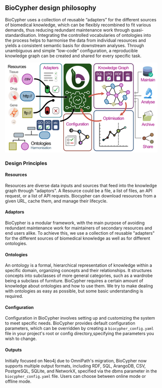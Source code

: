 ## BioCypher design philosophy

[//]: # (TODO: Summarize this, reduce as much as possible the information here)
BioCypher uses a collection of reusable “adapters” for the different sources of biomedical knowledge, which can be 
flexibly recombined to fit various demands, thus reducing redundant maintenance work through quasi-standardisation. 
Integrating the controlled vocabularies of ontologies into the process helps to harmonise the data from individual 
resources and yields a consistent semantic basis for downstream analyses. Through unambiguous and simple “low-code” 
configuration, a reproducible knowledge graph can be created and shared for every specific task.

![graphical-abstract-biocypher.png](..%2Fassets%2Fimg%2Fgraphical-abstract-biocypher.png)
### Design Principles

#### Resources
Resources are diverse data inputs and sources that feed into the knowledge graph through "adaptors". A Resource could be a
file, a list of files, an API request, or a list of API requests. Biocypher can download resources from a given URL, 
cache them, and manage their lifecycle.

#### Adaptors
BioCypher is a modular framework, with the main purpose of avoiding redundant maintenance work for maintainers of 
secondary resources and end users alike. To achieve this, we use a collection of reusable "adapters" for the different 
sources of biomedical knowledge as well as for different ontologies.

#### Ontologies
An ontology is a formal, hierarchical representation of knowledge within a specific domain, organizing concepts and 
their relationships. It structures concepts into subclasses of more general categories, such as a wardrobe being a 
subclass of furniture. BioCypher requires a certain amount of knowledge about ontologies and how to use them. We try to 
make dealing with ontologies as easy as possible, but some basic understanding is required.

#### Configuration
Configuration in BioCypher involves setting up and customizing the system to meet specific needs. BioCypher provides 
default configuration parameters, which can be overridden by creating a `biocypher_config.yaml` file in your project's 
root or config directory,specifying the parameters you wish to change.

#### Outputs
 Initially focused on Neo4j due to OmniPath's migration, BioCypher now supports multiple output formats, including RDF, 
 SQL, ArangoDB, CSV, PostgreSQL, SQLite, and NetworkX, specified via the dbms parameter in the `biocypher_config.yaml` 
 file. Users can choose between online mode or offline mode.
